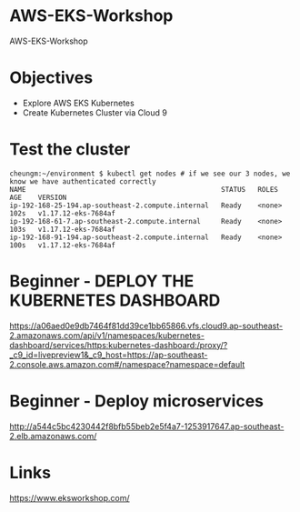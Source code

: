 # AWS-EKS-Workshop
AWS-EKS-Workshop

# Objectives
- Explore AWS EKS Kubernetes
- Create Kubernetes Cluster via Cloud 9

# Test the cluster
```
cheungm:~/environment $ kubectl get nodes # if we see our 3 nodes, we know we have authenticated correctly
NAME                                                STATUS   ROLES    AGE    VERSION
ip-192-168-25-194.ap-southeast-2.compute.internal   Ready    <none>   102s   v1.17.12-eks-7684af
ip-192-168-61-7.ap-southeast-2.compute.internal     Ready    <none>   103s   v1.17.12-eks-7684af
ip-192-168-91-194.ap-southeast-2.compute.internal   Ready    <none>   100s   v1.17.12-eks-7684af
```
# Beginner - DEPLOY THE KUBERNETES DASHBOARD

https://a06aed0e9db7464f81dd39ce1bb65866.vfs.cloud9.ap-southeast-2.amazonaws.com/api/v1/namespaces/kubernetes-dashboard/services/https:kubernetes-dashboard:/proxy/?_c9_id=livepreview1&_c9_host=https://ap-southeast-2.console.aws.amazon.com#/namespace?namespace=default

# Beginner - Deploy microservices

http://a544c5bc4230442f8bfb55beb2e5f4a7-1253917647.ap-southeast-2.elb.amazonaws.com/

# Links

https://www.eksworkshop.com/

